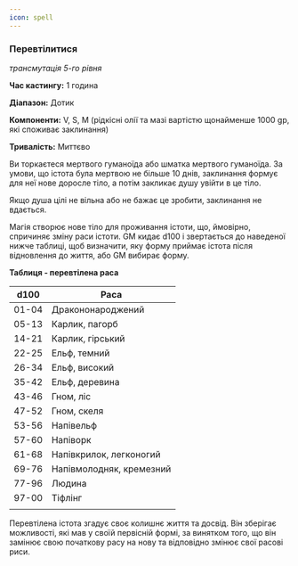```yaml
---
icon: spell
---
```

### Перевтілитися

_трансмутація 5-го рівня_

**Час кастингу:** 1 година

**Діапазон:** Дотик

**Компоненти:** V, S, M (рідкісні олії та мазі вартістю щонайменше 1000 gp, які споживає заклинання)

**Тривалість:** Миттєво

Ви торкаєтеся мертвого гуманоїда або шматка мертвого гуманоїда. За умови, що істота була мертвою не більше 10 днів, заклинання формує для неї нове доросле тіло, а потім закликає душу увійти в це тіло.

Якщо душа цілі не вільна або не бажає це зробити, заклинання не вдається.

Магія створює нове тіло для проживання істоти, що, ймовірно, спричиняє зміну раси істоти. GM кидає d100 і звертається до наведеної нижче таблиці, щоб визначити, яку форму приймає істота після відновлення до життя, або GM вибирає форму.

**Таблиця - перевтілена раса**

|d100|Раса|
|---|---|
|01-04|Дракононароджений|
|05-13|Карлик, пагорб|
|14-21|Карлик, гірський|
|22-25|Ельф, темний|
|26-34|Ельф, високий|
|35-42|Ельф, деревина|
|43-46|Гном, ліс|
|47-52|Гном, скеля|
|53-56|Напівельф|
|57-60|Напіворк|
|61-68|Напівкрилок, легконогий|
|69-76|Напівмолодняк, кремезний|
|77-96|Людина|
|97-00|Тіфлінг|
|||

Перевтілена істота згадує своє колишнє життя та досвід. Він зберігає можливості, які мав у своїй первісній формі, за винятком того, що він замінює свою початкову расу на нову та відповідно змінює свої расові риси.